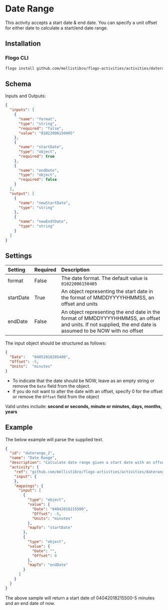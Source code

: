 # Date Range
This activity accepts a start date & end date. You can specify a unit offset for either date to calculate a start/end date range.

## Installation
### Flogo CLI
```bash
flogo install github.com/mellistibco/flogo-activities/activities/daterange
```

## Schema
Inputs and Outputs:

```json
{
  "inputs": [
    {
      "name": "format",
      "type": "string",
      "required": "false",
      "value": "01022006150405"
    },
    {
      "name": "startDate",
      "type": "object",
      "required": true
    },
    {
      "name": "endDate",
      "type": "object",
      "required": false
    }
  ],
  "output": [
    {
      "name": "newStartDate",
      "type": "string"
    },
    {
      "name": "newEndtDate",
      "type": "string"
    }
  ]
}
```

## Settings
| Setting        | Required | Description |
|:---------------|:---------|:------------|
| format         | False     | The date format. The default value is `01022006150405` |
| startDate      | True      | An object representing the start date in the format of MMDDYYYYHHMMSS, an offset and units         
| endDate        | False     | An object representing the end date in the format of MMDDYYYYHHMMSS, an offset and units. If not supplied, the end date is assumed to be NOW with no offset

The input object should be structured as follows:

```json
{
  "Date":   "04052018205400",
  "Offset": -5,
  "Units":  "minutes"
}
```

* To indicate that the date should be NOW, leave as an empty string or remove the `Date` field from the object.
* If you do not want to alter the date with an offset, specify 0 for the offset or remove the `Offset` field from the object

Valid unites include: **second or seconds, minute or minutes, days, months, years**

## Example
The below example will parse the supplied text.

```json
{
  "id": "daterange_2",
  "name": "Date Range",
  "description": "Calculate date range given a start date with an offset and an end date with an offset.",
  "activity": {
    "ref": "github.com/mellistibco/flogo-activities/activities/daterange",
    "input": {
    },
    "mappings": {
      "input": [
        {
          "type": "object",
          "value": {
            "Date": "04042018215500",
            "Offset": -5,
            "Units": "minutes"
          },
          "mapTo": "startDate"
        },
        {
          "type": "object",
          "value": {
            "Date": "",
            "Offset": 0
          },
          "mapTo": "endDate"
        }
      ]
    }
  }
}
```

The above sample will return a start date of 04042018215500-5 minutes and an end date of now.